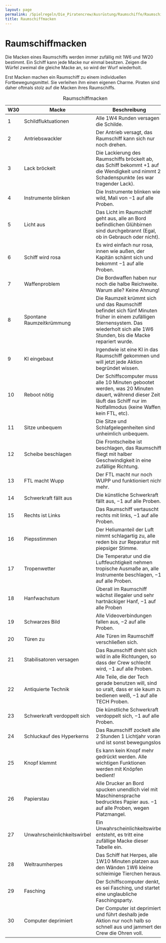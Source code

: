 ```yaml
---
layout: page
permalink: /Spielregeln/Die_Piratencrew/Ausrüstung/Raumschiffe/Raumschiffmacken
title: Raumschiffmacken
---
```


# Raumschiffmacken

Die Macken eines Raumschiffs werden immer zufällig mit 1W6 und 1W20 bestimmt. Ein Schiff kann jede Macke nur einmal besitzen. Zeigen die Würfel zweimal die gleiche Macke an, so wird der Wurf wiederholt.

<div class="beispiel">
Erst Macken machen ein Raumschiff zu einem individuellen Fortbewegungsmittel. Sie verleihen ihm einen eigenen Charme. Piraten sind daher oftmals stolz auf die Macken ihres Raumschiffs.

</div>
<table data-type="zufallstabelle">
<caption>Raumschiffmacken</caption>
<thead>
<tr><th>W30</th><th>Macke</th><th>Beschreibung</th></tr>
</thead>
<tbody>
<tr><td>1</td><td>Schildfluktuationen</td><td>Alle 1W4 Runden versagen die Schilde.</td></tr>
<tr><td>2</td><td>Antriebswackler</td><td>Der Antrieb versagt, das Raumschiff kann sich nur noch drehen.</td></tr>
<tr><td>3</td><td>Lack bröckelt</td><td>Die Lackierung des Raumschiffs bröckelt ab, das Schiff bekommt +1 auf die Wendigkeit und nimmt 2 Schadenspunkte (es war tragender Lack).</td></tr>
<tr><td>4</td><td>Instrumente blinken</td><td>Die Instrumente blinken wie wild, Mali von &minus;1 auf alle Proben.</td></tr>
<tr><td>5</td><td>Licht aus</td><td>Das Licht im Raumschiff geht aus, alle an Bord befindlichen Glühbirnen sind durchgebrannt (Egal, ob in Gebrauch oder nicht).</td></tr>
<tr><td>6</td><td>Schiff wird rosa</td><td>Es wird einfach nur rosa, innen wie außen, der Kapitän schämt sich und bekommt &minus;1 auf alle Proben.</td></tr>
<tr><td>7</td><td>Waffenproblem</td><td>Die Bordwaffen haben nur noch die halbe Reichweite. Warum alle? Keine Ahnung!</td></tr>
<tr><td>8</td><td>Spontane Raumzeitkrümmung</td><td>Die Raumzeit krümmt sich und das Raumschiff befindet sich fünf Minuten früher in einem zufälligen Sternensystem. Das wiederholt sich alle 1W6 Stunden, bis die Macke repariert wurde.</td></tr>
<tr><td>9</td><td>KI eingebaut</td><td>Irgendwie ist eine KI in das Raumschiff gekommen und will jetzt jede Aktion begründet wissen.</td></tr>
<tr><td>10</td><td>Reboot nötig</td><td>Der Schiffscomputer muss alle 10 Minuten gebootet werden, was 20 Minuten dauert, während dieser Zeit läuft das Schiff nur im Notfallmodus (keine Waffen, kein FTL, etc).</td></tr>
<tr><td>11</td><td>Sitze unbequem</td><td>Die Sitze und Schlafgelegenheiten sind unheimlich unbequem.</td></tr>
<tr><td>12</td><td>Scheibe beschlagen</td><td>Die Frontscheibe ist beschlagen, das Raumschiff fliegt mit halber Geschwindigkeit in eine zufällige Richtung.</td></tr>
<tr><td>13</td><td>FTL macht Wupp</td><td>Der FTL macht nur noch WUPP und funktioniert nicht mehr.</td></tr>
<tr><td>14</td><td>Schwerkraft fällt aus</td><td>Die künstliche Schwerkraft fällt aus, &minus;1 auf alle Proben.</td></tr>
<tr><td>15</td><td>Rechts ist Links</td><td>Das Raumschiff vertauscht rechts mit links, &minus;1 auf alle Proben.</td></tr>
<tr><td>16</td><td>Piepsstimmen</td><td>Der Heliumanteil der Luft nimmt schlagartig zu, alle reden bis zur Reparatur mit piepsiger Stimme.</td></tr>
<tr><td>17</td><td>Tropenwetter</td><td>Die Temperatur und die Luftfeuchtigkeit nehmen tropische Ausmaße an, alle Instrumente beschlagen, &minus;1 auf alle Proben.</td></tr>
<tr><td>18</td><td>Hanfwachstum</td><td>Überall im Raumschiff wächst illegaler und sehr hartnäckiger Hanf, &minus;1 auf alle Proben</td></tr>
<tr><td>19</td><td>Schwarzes Bild</td><td>Alle Videoverbindungen fallen aus, &minus;2 auf alle Proben.</td></tr>
<tr><td>20</td><td>Türen zu</td><td>Alle Türen im Raumschiff verschließen sich.</td></tr>
<tr><td>21</td><td>Stabilisatoren versagen</td><td>Das Raumschiff dreht sich wild in alle Richtungen, so dass der Crew schlecht wird, &minus;1 auf alle Proben.</td></tr>
<tr><td>22</td><td>Antiquierte Technik</td><td>Alle Teile, die der Tech gerade benutzen will, sind so uralt, dass er sie kaum zu bedienen weiß, &minus;1 auf alle TECH Proben.</td></tr>
<tr><td>23</td><td>Schwerkraft verdoppelt sich</td><td>Die künstliche Schwerkraft verdoppelt sich, &minus;1 auf alle Proben.</td></tr>
<tr><td>24</td><td>Schluckauf des Hyperkerns</td><td>Das Raumschiff zockelt alle 2 Stunden 1 Lichtjahr voran und ist sonst bewegungslos.</td></tr>
<tr><td>25</td><td>Knopf klemmt</td><td>Es kann kein Knopf mehr gedrückt werden. Alle wichtigen Funktionen werden mit Knöpfen bedient!</td></tr>
<tr><td>26</td><td>Papierstau</td><td>Alle Drucker an Bord spucken unendlich viel mit Maschinensprache bedrucktes Papier aus. &minus;1 auf alle Proben, wegen Platzmangel.</td></tr>
<tr><td>27</td><td>Unwahrscheinlichkeitswirbel</td><td>Ein Unwahrscheinlichkeitswirbel entsteht, es tritt eine zufällige Macke dieser Tabelle ein.</td></tr>
<tr><td>28</td><td>Weltraumherpes</td><td>Das Schiff hat Herpes, alle 1W10 Minuten platzen aus den Wänden 1W6 kleine schleimige Tierchen heraus.</td></tr>
<tr><td>29</td><td>Fasching</td><td>Der Schiffscomputer denkt, es sei Fasching, und startet eine unglaubliche Faschingsparty.</td></tr>
<tr><td>30</td><td>Computer deprimiert</td><td>Der Computer ist deprimiert und führt deshalb jede Aktion nur noch halb so schnell aus und jammert der Crew die Ohren voll.</td></tr>
</tbody>
</table>

